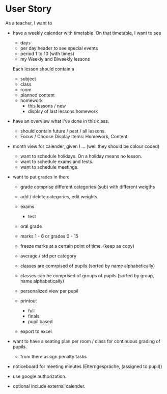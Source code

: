 # User Story

As a teacher, I want to 
- have a weekly calender with timetable.
  On that timetable, I want to see
    - days
    - per day header to see special events
    - period 1 to 10 (with times)
    - my Weekly and Biweekly lessons


    Each lesson should contain a
    - subject
    - class
    - room
    - planned content
    - homework 
        - this lessons / new
        - display of last lessons homework

- have an overview what I've done in this class.
   - should contain future / past / all lessons.
   - Focus / Choose Display Items: Homework, Content

- month view for calender, given I ... (well they should be colour coded)
    - want to schedule holidays. On a holiday means no lesson.
    - want to schedule exams and tests.
    - want to schedule meetings.

- want to put grades in there
    - grade comprise different categories (sub) with different weigths
    - add / delete categories, edit weights
    - exams
        - test
    - oral grade
    - marks 1 - 6 or grades 0 - 15
    - freeze marks at a certain point of time. 
        (keep as copy)

    - average / std per category 
    - classes are comrpised of pupils (sorted by name alphabetically)
    - classes can be comprised of groups of pupils (sorted by group, name alphabetically)

    - personalized view per pupil
    - printout
        - full
        - finals
        - pupil based
    - export to excel

- want to have a seating plan per room / class for continuous grading of pupils.
    - from there assign penalty tasks

- noticeboard for meeting minutes (Elterngespräche, (assigned to pupil))


- use google authorization.
- optional include external calender.